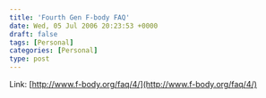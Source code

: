 ```yaml
---
title: 'Fourth Gen F-body FAQ'
date: Wed, 05 Jul 2006 20:23:53 +0000
draft: false
tags: [Personal]
categories: [Personal]
type: post
---
```


Link: [http://www.f-body.org/faq/4/](http://www.f-body.org/faq/4/)